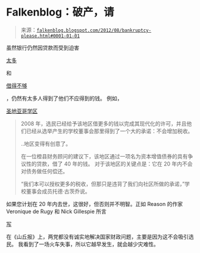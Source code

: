 <!--yml

类别：未分类

日期：2024-05-12 20:24:49

-->

# Falkenblog：破产，请

> 来源：[`falkenblog.blogspot.com/2012/08/bankruptcy-please.html#0001-01-01`](http://falkenblog.blogspot.com/2012/08/bankruptcy-please.html#0001-01-01)

虽然银行仍然因贷款而受到迫害

[太多](http://baselinescenario.com/2012/06/28/who-wants-big-banks/)

和

[借得不够](http://www.slate.com/blogs/moneybox/2012/08/03/the_monetary_base_is_irrelevant.html)

，仍然有太多人得到了他们不应得到的钱。 例如，

[圣地亚哥学区](http://www.voiceofsandiego.org/education/article_c83343e8-ddd5-11e1-bfca-001a4bcf887a.html)

> 2008 年，选民已经给予该地区借更多的钱以完成其现代化的许可，并且他们已经从选举产生的学校董事会那里得到了一个大的承诺：不会增加税收。
> 
> ..地区变得有创意了。
> 
> 在一位橙县财务顾问的建议下，该地区通过一项名为资本增值债券的具有争议性的贷款，借了 40 年的钱。 对于该地区的关键点是：它在 20 年内不会对债务做任何偿还。
> 
> “我们本可以授权更多的税收，但那只是违背了我们向社区所做的承诺，”学校董事会成员托德·古茨乔说。

如果您计划在 20 年内去世，这很好，但否则并不明智。正如 Reason 的作家 Veronique de Rugy 和 Nick Gillespie 所言

[写](http://thehill.com/opinion/op-ed/241469-congress-isnt-gridlocked-its-just-totally-irresponsible-)

在《山丘报》上，两党都没有诚实地解决国家财政问题，主要是因为这不会吸引选民。 我看到了一场火车失事，所以它越早发生，就会越少灾难性。
